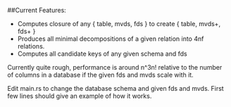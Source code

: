 ##Current Features:
* Computes closure of any { table, mvds, fds } to create { table, mvds+, fds+ }
* Produces all minimal decompositions of a given relation into 4nf relations.
* Computes all candidate keys of any given schema and fds

Currently quite rough, performance is around n^3n! relative to the number of columns in a database if the given fds and mvds scale with it.

Edit main.rs to change the database schema and given fds and mvds. First few lines should give an example of how it works.
